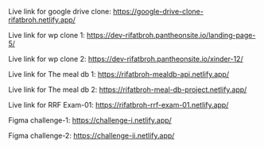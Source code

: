 Live link for google drive clone: 
https://google-drive-clone-rifatbroh.netlify.app/

Live link for wp clone 1:
https://dev-rifatbroh.pantheonsite.io/landing-page-5/

Live link for wp clone 2:
https://dev-rifatbroh.pantheonsite.io/xinder-12/

Live link for The meal db 1: 
https://rifatbroh-mealdb-api.netlify.app/

Live link for The meal db 2:
https://rifatbroh-meal-db-project.netlify.app/

Live link for RRF Exam-01:
https://rifatbroh-rrf-exam-01.netlify.app/

Figma challenge-1:
https://challenge-i.netlify.app/

Figma challenge-2:
https://challenge-ii.netlify.app/
